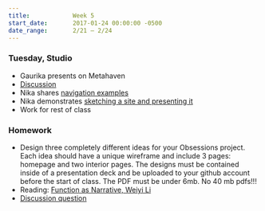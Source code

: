 ```yaml
---
title:            Week 5
start_date:       2017-01-24 00:00:00 -0500
date_range:       2/21 – 2/24
---
```


### Tuesday, Studio
- Gaurika presents on Metahaven
- [Discussion](https://docs.google.com/document/d/1Pt6o_3SZ1jl8owZCKsCh1bACCghAytSPgUCGsA7TJPU/edit?usp=sharing)
- Nika shares [navigation examples](../assets/lectures/lecture5-nav.pdf)
- Nika demonstrates [sketching a site and presenting it](/lectures/studio/website-sketches)
- Work for rest of class

### Homework

- Design three completely different ideas for your Obsessions project. Each idea should have a unique wireframe and include 3 pages: homepage and two interior pages. The designs must be contained inside of a presentation deck and be uploaded to your github account before the start of class. The PDF must be under 6mb. No 40 mb pdfs!!!
- Reading: [Function as Narrative, Weiyi Li](/assets/readings/li-function-as-narrative.pdf)
- [Discussion question](https://docs.google.com/document/d/1by_NNcE3WUnujxAa24-UMC13iPJZeY2Q0GyjgS8ND6g/edit?usp=sharing)
